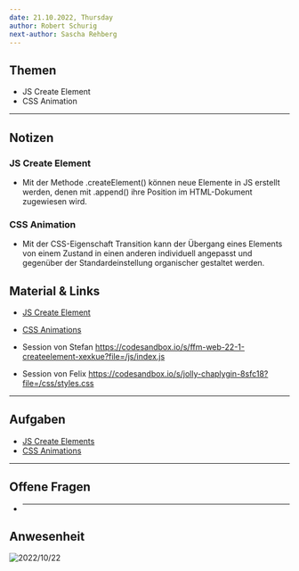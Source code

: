 ```yaml
---
date: 21.10.2022, Thursday
author: Robert Schurig
next-author: Sascha Rehberg
---
```


## Themen

- JS Create Element
- CSS Animation

---

## Notizen

### JS Create Element

- Mit der Methode .createElement() können neue Elemente in JS erstellt werden, denen mit .append() ihre Position im HTML-Dokument zugewiesen wird.

### CSS Animation

- Mit der CSS-Eigenschaft Transition kann der Übergang eines Elements von einem Zustand in einen anderen individuell angepasst und gegenüber der Standardeinstellung organischer gestaltet werden.

## Material & Links

- [JS Create Element](https://github.com/neuefische/ffm-web-22-1/blob/main/sessions/js-createelement/js-createelement.md)

- [CSS Animations](https://github.com/neuefische/ffm-web-22-1/blob/main/sessions/css-animations/css-animations.md)

- Session von Stefan
  https://codesandbox.io/s/ffm-web-22-1-createelement-xexkue?file=/js/index.js

- Session von Felix
  https://codesandbox.io/s/jolly-chaplygin-8sfc18?file=/css/styles.css

---

## Aufgaben

- [JS Create Elements](https://github.com/neuefische/ffm-web-22-1/blob/main/sessions/js-createelement/challenges-js-createelement.md)
- [CSS Animations](https://github.com/neuefische/ffm-web-22-1/blob/main/sessions/css-animations/challenges-css-animations.md)

---

## Offene Fragen

- ***

## Anwesenheit

![2022/10/22](../images/2022-10-21.png)

[def]: https://github.com/neuefische/ffm-web-22-1/blob/main/sessions/js-createelement/js-createelement.md
